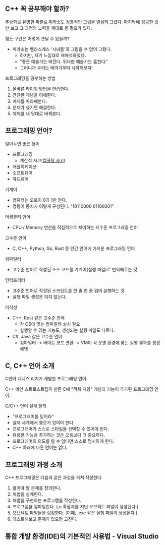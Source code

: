 ## C++ 꼭 공부해야 할까?

추상화로 유명한 파블로 피카소도 정통적인 그림을 열심히 그렸다. 마지막에 성공한 것만 보고 그 과정의 노력을 제대로 볼 필요가 있다.

힘든 구간은 어떻게 견딜 수 있을까?
* 피카소는 벨라스케스 '시녀들'의 그림을 수 없이 그렸다.
	* 하지만, 자기 느낌대로 재해석하였다.
	* "좋은 예술가는 베낀다. 위대한 예술가는 훔친다."
	* 그러니까 우리는 베끼기부터 시작해보자!

프로그래밍을 공부하는 방법
1. 올바른 타이핑 방법을 연습한다.
2. 간단한 개념을 이해한다.
3. 예제를 따라해본다.
4. 문제가 생기면 해결한다.
5. 예제를 내 맘대로 바꿔본다.
## 프로그래밍 언어?

알아두면 좋은 용어
* 프로그래밍
	* 계산적 사고([컴퓨팅 사고](https://www.youtube.com/watch?v=qeOexlwvM2k))
* 애플리케이션
* 소프트웨어
* 하드웨어

기계어 
* 컴퓨터는 오로지 0과 1만 안다. 
* 명령어 뭉치가 이렇게 구성된다. "10110000 01100001"

어셈블리 언어
* CPU / Memory 연산을 직접적으로 제어하는 저수준 프로그래밍 언어

고수준 언어
* C, C++, Python, Go, Rust 등 인간 언어에 가까운 프로그래밍 언어

컴파일러
* 고수준 언어로 작성된 소스 코드를 기계어(실행 파일)로 번역해주는 것

인터프리터
* 고수준 언어로 작성된 스크립트를 한 줄 한 줄 읽어 실행하는 것
* 실행 파일 생성은 되지 않는다.

이식성
* C++, Rust 같은 고수준 언어
	* 각 OS에 맞는 컴파일러 설치 필요
	* 실행할 수 있는 기능도, 생성되는 실행 파일도 다르다.
* C#, Java 같은 고수준 언어
	* 컴파일러 -> 바이트 코드 변환 -> VM이 각 운영 환경에 맞는 실행 결과를 생성해냄
## C, C++ 언어 소개

C언어
데니스 리치가 개발한 프로그래밍 언어. 

C++
비얀 스트로스트럽이 만든 C에 "객체 지향" 개념과 기능이 추가된 프로그래밍 언어.

C/C++ 언어 설계 철학 
* "프로그래머를 믿어라"
* 실제 세계에서 쓸모가 있어야 한다.
* 프로그래머가 스스로 스타일을 선택할 수 있어야 한다.
* 유용한 기능을 추가하는 것은 오용보다 더 중요하다.
* 프로그래머의 의도를 알 수 없다면 스스로 명시하게 한다.
* C++ 아래에 다른 언어는 없다.
## 프로그래밍 과정 소개

C++ 프로그래밍은 다음과 같은 과정을 거쳐 작성한다.
1. 풀어야 할 문제를 정의한다.
2. 해법을 설계한다.
3. 해법을 구현하는 프로그램을 작성한다.
4. 프로그램을 컴파일한다. (.o 확장자를 지닌 오브젝트 파일이 생성된다.)
5. 오브젝트 파일들을 링킹한다. (이때, .exe 같은 실행 파일이 생성된다.)
6. 테스트해보고 문제가 있으면 고친다.

## 통합 개발 환경(IDE)의 기본적인 사용법 - Visual Studio


